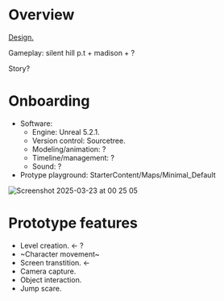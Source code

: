 # Overview
[Design.](https://docs.google.com/document/d/14pxaU9jh10bZgfLkQ-MZyCCL96f_qAYZ3rTugLFUwBA/edit?tab=t.0)

Gameplay: silent hill p.t + madison + ?

Story?

# Onboarding
- Software:
  -  Engine: Unreal 5.2.1.
  -  Version control: Sourcetree.
  -  Modeling/animation: ?
  -  Timeline/management: ?
  -  Sound: ?
- Protype playground: 
StarterContent/Maps/Minimal_Default

![Screenshot 2025-03-23 at 00 25 05](https://github.com/user-attachments/assets/5a474e58-5498-42c0-a390-58550fc9f1cc)

# Prototype features
- Level creation. <- ?
- ~Character movement~
- Screen transtition. <-
- Camera capture.
- Object interaction.
- Jump scare.

